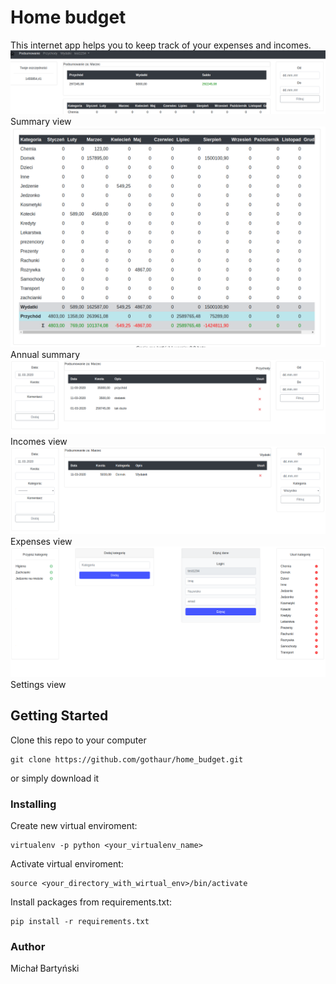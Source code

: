 # Home budget
This internet app helps you to keep track of your expenses and incomes. 
![Summary 1](/screenshots/summary_2.png)
Summary view
![Summary 2](/screenshots/summary_1.png)
Annual summary
![Income](/screenshots/income.png)
Incomes view
![Expenses](/screenshots/expenses.png)
Expenses view
![Settings](/screenshots/settings.png)
Settings view

## Getting Started

Clone this repo to your computer
```
git clone https://github.com/gothaur/home_budget.git
```
or simply download it

### Installing

Create new virtual enviroment:
```
virtualenv -p python <your_virtualenv_name>
```
Activate virtual enviroment:
```
source <your_directory_with_wirtual_env>/bin/activate
```
Install packages from requirements.txt:
```
pip install -r requirements.txt
```
### Author
Michał Bartyński
